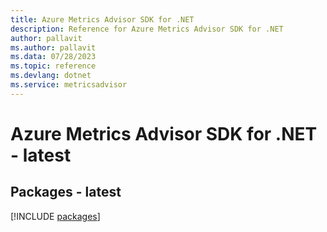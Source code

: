 ```yaml
---
title: Azure Metrics Advisor SDK for .NET
description: Reference for Azure Metrics Advisor SDK for .NET
author: pallavit
ms.author: pallavit
ms.data: 07/28/2023
ms.topic: reference
ms.devlang: dotnet
ms.service: metricsadvisor
---
```

# Azure Metrics Advisor SDK for .NET - latest
## Packages - latest
[!INCLUDE [packages](metrics-advisor-index.md)]